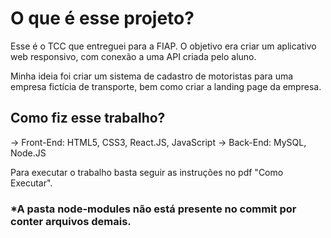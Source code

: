 # O que é esse projeto?

Esse é o TCC que entreguei para a FIAP. O objetivo era criar um aplicativo web responsivo, com conexão a uma API criada pelo aluno.

Minha ideia foi criar um sistema de cadastro de motoristas para uma empresa fictícia de transporte, bem como criar a landing page da empresa.


## Como fiz esse trabalho?
→ Front-End: HTML5, CSS3, React.JS, JavaScript
→ Back-End: MySQL, Node.JS

Para executar o trabalho basta seguir as instruções no pdf "Como Executar".

### *A pasta node-modules não está presente no commit por conter arquivos demais.


